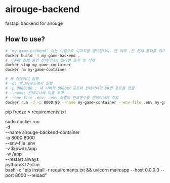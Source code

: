 # airouge-backend
fastapi backend for airouge

## How to use?
```bash
# 'my-game-backend' 라는 이름으로 이미지를 빌드합니다. 맨 뒤의 .은 현재 폴더를 의미합니다.
docker build -t my-game-backend .
# 기존에 실행 중인 컨테이너가 있다면 중지 및 삭제
docker stop my-game-container
docker rm my-game-container

# 새 컨테이너 실행
# -d: 백그라운드에서 실행
# -p 8000:80 : 내 서버의 8000번 포트와 컨테이너의 80번 포트를 연결
# --name: 컨테이너에 이름 부여
# --env-file .env: .env 파일의 환경변수를 컨테이너에 주입
docker run -d -p 8000:80 --name my-game-container --env-file .env my-game-backend
```

pip freeze > requirements.txt

sudo docker run \
    -d \
    --name airouge-backend-container \
    -p 8000:8000 \
    --env-file .env \
    -v $(pwd):/app \
    -w /app \
    --restart always \
    python:3.12-slim \
    bash -c "pip install -r requirements.txt && uvicorn main:app --host 0.0.0.0 --port 8000 --reload"